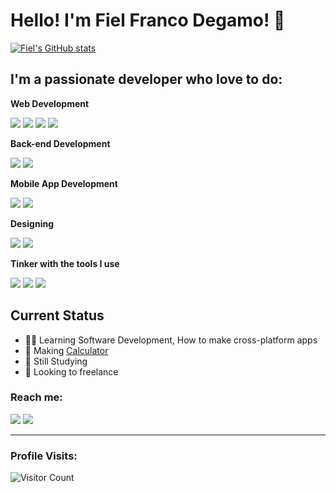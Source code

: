 # Hello! I'm Fiel Franco Degamo! 👦
[![Fiel's GitHub stats](https://github-readme-stats.vercel.app/api?username=piyeldev)](https://github.com/anuraghazra/github-readme-stats)

## I'm a passionate developer who love to do:

**Web Development**

<img src="https://img.shields.io/badge/html5-%23E34F26.svg?style=for-the-badge&logo=html5&logoColor=white">   <img src="https://img.shields.io/badge/css3%20-%2314354C.svg?&style=for-the-badge&logo=css3&logoColor=white">   <img src="https://img.shields.io/badge/javascript%20-%23323330.svg?&style=for-the-badge&logo=javascript&logoColor=%23F7DF1E">  <img src="https://img.shields.io/badge/react-%2320232a.svg?style=for-the-badge&logo=react&logoColor=%2361DAFB">

**Back-end Development**

<img src="https://img.shields.io/badge/Python-3776AB?style=for-the-badge&logo=python&logoColor=white"> <img src="https://img.shields.io/badge/node.js%20-%23008CC1.svg?&style=for-the-badge&logo=node.js&logoColor=white"> 

**Mobile App Development**

<img src="https://img.shields.io/badge/Flutter-02569B?style=for-the-badge&logo=flutter&logoColor=white"> <img src="https://img.shields.io/badge/Android_Studio-3DDC84?style=for-the-badge&logo=android-studio&logoColor=white">

**Designing**

<img src="https://img.shields.io/badge/Canva-%2300C4CC.svg?style=for-the-badge&logo=Canva&logoColor=white"> <img src="https://img.shields.io/badge/figma-%23F24E1E.svg?style=for-the-badge&logo=figma&logoColor=white">

**Tinker with the tools I use**

<img src="https://img.shields.io/badge/git%20-%23F05032.svg?&style=for-the-badge&logo=git&logoColor=white"/> <img src="http://img.shields.io/badge/-VS%20Code-000000?style=for-the-badge&logo=Visual-studio-code&logoColor=blue"> <img src="https://img.shields.io/badge/GitHub-100000?style=for-the-badge&logo=github&logoColor=white">  

## Current Status
 - 👨‍💻 Learning Software Development, How to make cross-platform apps
 - 🧮 Making [Calculator](https://piyeldev.github.io/calculator)
 - 📝 Still Studying
 - 🏢 Looking to freelance 


<h3>Reach me:</h3>
<a href="mailto: frankthecrafter23@gmail.com">
<img src="https://img.shields.io/badge/-frankthecrafter23%40gmail.com-FF4122?&style=for-the-badge&logo=gmail&logoColor=white" ></a>
<a href="https://fb.com/pyel.franco"><img src="https://img.shields.io/badge/fiel-franco-0000FF?style=for-the-badge&logo=facebook&logoColor=white"></a>


-------------------

### Profile Visits:
![Visitor Count](https://profile-counter.glitch.me/{piyeldev}/count.svg)
